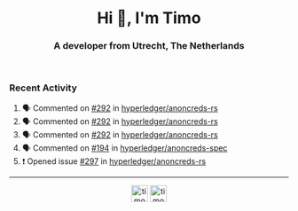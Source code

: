 <h1 align="center">Hi 👋, I'm Timo</h1>
<h3 align="center">A developer from Utrecht, The Netherlands</h3>
<br/>
<!-- https://github.com/rahuldkjain/github-profile-readme-generator --!>

<!--  <p align="left"><img src="https://github-readme-stats.vercel.app/api?username=timoglastra&show_icons=true&count_private=true&" alt="timoglastra" /></p> --!>

<!--
Github language stats
<p align="left"><img src="https://github-readme-stats.vercel.app/api/top-langs/?username=timoglastra&layout=compact" alt="timoglastra" /><p>
-->

<!-- Codestats language stats -->
<!-- <p align="left"><img src="https://codestats-readme.vercel.app/api/top-langs/?username=timoglastra&layout=compact&language_count=12" alt="timoglastra" /><p>    --!>
  
<h3>Recent Activity</h3>

<!--START_SECTION:activity-->
1. 🗣 Commented on [#292](https://github.com/hyperledger/anoncreds-rs/issues/292#issuecomment-1884068462) in [hyperledger/anoncreds-rs](https://github.com/hyperledger/anoncreds-rs)
2. 🗣 Commented on [#292](https://github.com/hyperledger/anoncreds-rs/issues/292#issuecomment-1884067421) in [hyperledger/anoncreds-rs](https://github.com/hyperledger/anoncreds-rs)
3. 🗣 Commented on [#292](https://github.com/hyperledger/anoncreds-rs/issues/292#issuecomment-1884067355) in [hyperledger/anoncreds-rs](https://github.com/hyperledger/anoncreds-rs)
4. 🗣 Commented on [#194](https://github.com/hyperledger/anoncreds-spec/issues/194#issuecomment-1883217580) in [hyperledger/anoncreds-spec](https://github.com/hyperledger/anoncreds-spec)
5. ❗ Opened issue [#297](https://github.com/hyperledger/anoncreds-rs/issues/297) in [hyperledger/anoncreds-rs](https://github.com/hyperledger/anoncreds-rs)
<!--END_SECTION:activity-->

---

<p align="center">
<a href="https://twitter.com/timoglastra" target="blank"><img align="center" src="https://cdn.jsdelivr.net/npm/simple-icons@3.0.1/icons/twitter.svg" alt="timoglastra" height="30" width="30" /></a>
<a href="https://linkedin.com/in/timoglastra" target="blank"><img align="center" src="https://cdn.jsdelivr.net/npm/simple-icons@3.0.1/icons/linkedin.svg" alt="timoglastra" height="30" width="30" /></a>
</p>



